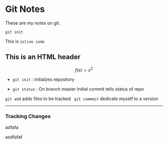 # Git Notes

These are my notes on git.

```
git init

```

This is `inline code`

<h2> This is an HTML header</h2>

$$ f(x) = x^2 $$

* `git init` : initialzes repository

* `git status` : On branch master Initial commit tells status of repo 

` git add ` adds files to be tracked
` git commmit` dedicate myself to a version


---


### Tracking Changes

adfafa

asdfafaf

